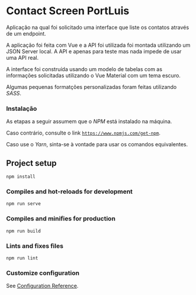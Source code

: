 # Contact Screen PortLuis

Aplicação na qual foi solicitado uma interface que liste os contatos através de um endpoint.

A aplicação foi feita com Vue e a API foi utilizada foi montada utilizando um JSON Server local.
A API e apenas para teste mas nada impede de usar uma API real.

A interface foi construída usando um modelo de tabelas com as informações solicitadas utilizando o Vue Material com um tema escuro.

Algumas pequenas formatções personalizadas foram feitas utilizando _SASS_.

### Instalação

As etapas a seguir assumem que o _NPM_ está instalado na máquina.

Caso contrário, consulte o link [`https://www.npmjs.com/get-npm`](https://www.npmjs.com/get-npm).

Caso use o _Yarn_, sinta-se à vontade para usar os comandos equivalentes.

## Project setup
```
npm install
```

### Compiles and hot-reloads for development
```
npm run serve
```

### Compiles and minifies for production
```
npm run build
```

### Lints and fixes files
```
npm run lint
```

### Customize configuration
See [Configuration Reference](https://cli.vuejs.org/config/).
